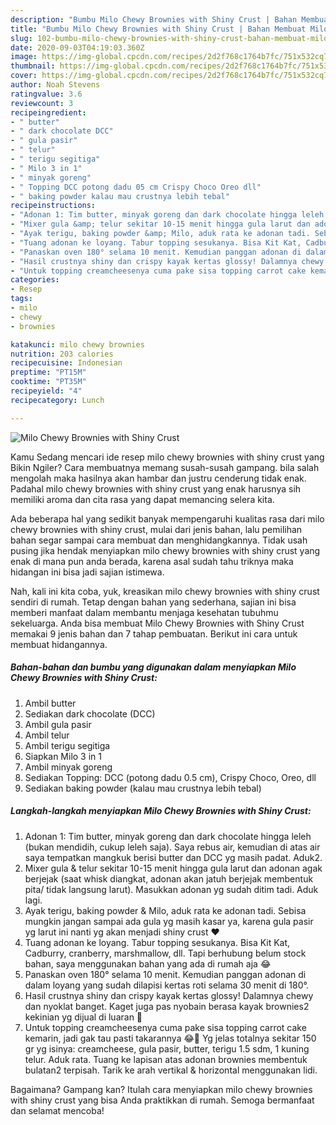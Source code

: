 ```yaml
---
description: "Bumbu Milo Chewy Brownies with Shiny Crust | Bahan Membuat Milo Chewy Brownies with Shiny Crust Yang Menggugah Selera"
title: "Bumbu Milo Chewy Brownies with Shiny Crust | Bahan Membuat Milo Chewy Brownies with Shiny Crust Yang Menggugah Selera"
slug: 102-bumbu-milo-chewy-brownies-with-shiny-crust-bahan-membuat-milo-chewy-brownies-with-shiny-crust-yang-menggugah-selera
date: 2020-09-03T04:19:03.360Z
image: https://img-global.cpcdn.com/recipes/2d2f768c1764b7fc/751x532cq70/milo-chewy-brownies-with-shiny-crust-foto-resep-utama.jpg
thumbnail: https://img-global.cpcdn.com/recipes/2d2f768c1764b7fc/751x532cq70/milo-chewy-brownies-with-shiny-crust-foto-resep-utama.jpg
cover: https://img-global.cpcdn.com/recipes/2d2f768c1764b7fc/751x532cq70/milo-chewy-brownies-with-shiny-crust-foto-resep-utama.jpg
author: Noah Stevens
ratingvalue: 3.6
reviewcount: 3
recipeingredient:
- " butter"
- " dark chocolate DCC"
- " gula pasir"
- " telur"
- " terigu segitiga"
- " Milo 3 in 1"
- " minyak goreng"
- " Topping DCC potong dadu 05 cm Crispy Choco Oreo dll"
- " baking powder kalau mau crustnya lebih tebal"
recipeinstructions:
- "Adonan 1: Tim butter, minyak goreng dan dark chocolate hingga leleh (bukan mendidih, cukup leleh saja). Saya rebus air, kemudian di atas air saya tempatkan mangkuk berisi butter dan DCC yg masih padat. Aduk2."
- "Mixer gula &amp; telur sekitar 10-15 menit hingga gula larut dan adonan agak berjejak (saat whisk diangkat, adonan akan jatuh berjejak membentuk pita/ tidak langsung larut). Masukkan adonan yg sudah ditim tadi. Aduk lagi."
- "Ayak terigu, baking powder &amp; Milo, aduk rata ke adonan tadi. Sebisa mungkin jangan sampai ada gula yg masih kasar ya, karena gula pasir yg larut ini nanti yg akan menjadi shiny crust ❤"
- "Tuang adonan ke loyang. Tabur topping sesukanya. Bisa Kit Kat, Cadburry, cranberry, marshmallow, dll. Tapi berhubung belum stock bahan, saya menggunakan bahan yang ada di rumah aja 😂"
- "Panaskan oven 180° selama 10 menit. Kemudian panggan adonan di dalam loyang yang sudah dilapisi kertas roti selama 30 menit di 180°."
- "Hasil crustnya shiny dan crispy kayak kertas glossy! Dalamnya chewy dan nyoklat banget. Kaget juga pas nyobain berasa kayak brownies2 kekinian yg dijual di luaran 🤣"
- "Untuk topping creamcheesenya cuma pake sisa topping carrot cake kemarin, jadi gak tau pasti takarannya 😂🙏 Yg jelas totalnya sekitar 150 gr yg isinya: creamcheese, gula pasir, butter, terigu 1.5 sdm, 1 kuning telur. Aduk rata. Tuang ke lapisan atas adonan brownies membentuk bulatan2 terpisah. Tarik ke arah vertikal &amp; horizontal menggunakan lidi."
categories:
- Resep
tags:
- milo
- chewy
- brownies

katakunci: milo chewy brownies 
nutrition: 203 calories
recipecuisine: Indonesian
preptime: "PT15M"
cooktime: "PT35M"
recipeyield: "4"
recipecategory: Lunch

---
```



![Milo Chewy Brownies with Shiny Crust](https://img-global.cpcdn.com/recipes/2d2f768c1764b7fc/751x532cq70/milo-chewy-brownies-with-shiny-crust-foto-resep-utama.jpg)

Kamu Sedang mencari ide resep milo chewy brownies with shiny crust yang Bikin Ngiler? Cara membuatnya memang susah-susah gampang. bila salah mengolah maka hasilnya akan hambar dan justru cenderung tidak enak. Padahal milo chewy brownies with shiny crust yang enak harusnya sih memiliki aroma dan cita rasa yang dapat memancing selera kita.



Ada beberapa hal yang sedikit banyak mempengaruhi kualitas rasa dari milo chewy brownies with shiny crust, mulai dari jenis bahan, lalu pemilihan bahan segar sampai cara membuat dan menghidangkannya. Tidak usah pusing jika hendak menyiapkan milo chewy brownies with shiny crust yang enak di mana pun anda berada, karena asal sudah tahu triknya maka hidangan ini bisa jadi sajian istimewa.


Nah, kali ini kita coba, yuk, kreasikan milo chewy brownies with shiny crust sendiri di rumah. Tetap dengan bahan yang sederhana, sajian ini bisa memberi manfaat dalam membantu menjaga kesehatan tubuhmu sekeluarga. Anda bisa membuat Milo Chewy Brownies with Shiny Crust memakai 9 jenis bahan dan 7 tahap pembuatan. Berikut ini cara untuk membuat hidangannya.

<!--inarticleads1-->

##### Bahan-bahan dan bumbu yang digunakan dalam menyiapkan Milo Chewy Brownies with Shiny Crust:

1. Ambil  butter
1. Sediakan  dark chocolate (DCC)
1. Ambil  gula pasir
1. Ambil  telur
1. Ambil  terigu segitiga
1. Siapkan  Milo 3 in 1
1. Ambil  minyak goreng
1. Sediakan  Topping: DCC (potong dadu 0.5 cm), Crispy Choco, Oreo, dll
1. Sediakan  baking powder (kalau mau crustnya lebih tebal)




<!--inarticleads2-->

##### Langkah-langkah menyiapkan Milo Chewy Brownies with Shiny Crust:

1. Adonan 1: Tim butter, minyak goreng dan dark chocolate hingga leleh (bukan mendidih, cukup leleh saja). Saya rebus air, kemudian di atas air saya tempatkan mangkuk berisi butter dan DCC yg masih padat. Aduk2.
1. Mixer gula &amp; telur sekitar 10-15 menit hingga gula larut dan adonan agak berjejak (saat whisk diangkat, adonan akan jatuh berjejak membentuk pita/ tidak langsung larut). Masukkan adonan yg sudah ditim tadi. Aduk lagi.
1. Ayak terigu, baking powder &amp; Milo, aduk rata ke adonan tadi. Sebisa mungkin jangan sampai ada gula yg masih kasar ya, karena gula pasir yg larut ini nanti yg akan menjadi shiny crust ❤
1. Tuang adonan ke loyang. Tabur topping sesukanya. Bisa Kit Kat, Cadburry, cranberry, marshmallow, dll. Tapi berhubung belum stock bahan, saya menggunakan bahan yang ada di rumah aja 😂
1. Panaskan oven 180° selama 10 menit. Kemudian panggan adonan di dalam loyang yang sudah dilapisi kertas roti selama 30 menit di 180°.
1. Hasil crustnya shiny dan crispy kayak kertas glossy! Dalamnya chewy dan nyoklat banget. Kaget juga pas nyobain berasa kayak brownies2 kekinian yg dijual di luaran 🤣
1. Untuk topping creamcheesenya cuma pake sisa topping carrot cake kemarin, jadi gak tau pasti takarannya 😂🙏 Yg jelas totalnya sekitar 150 gr yg isinya: creamcheese, gula pasir, butter, terigu 1.5 sdm, 1 kuning telur. Aduk rata. Tuang ke lapisan atas adonan brownies membentuk bulatan2 terpisah. Tarik ke arah vertikal &amp; horizontal menggunakan lidi.




Bagaimana? Gampang kan? Itulah cara menyiapkan milo chewy brownies with shiny crust yang bisa Anda praktikkan di rumah. Semoga bermanfaat dan selamat mencoba!
